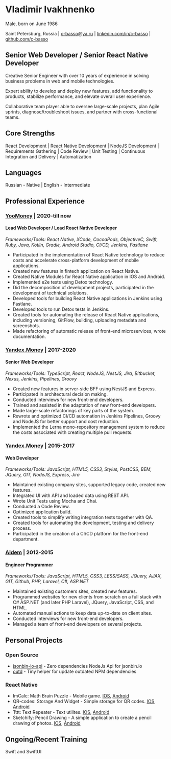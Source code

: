 # Vladimir Ivakhnenko
Male, born on June 1986

Saint Petersburg, Russia | c-basso@ya.ru | [linkedin.com/in/c-basso](https://linkedin.com/in/c-basso) | [github.com/c-basso](https://github.com/c-basso)

## Senior Web Developer / Senior React Native Developer

Creative Senior Engineer with over 10 years of experience in solving business problems in web and mobile technologies.

Expert ability to develop and deploy new features, add functionality to products, stabilize performance, and elevate overall user experience.

Collaborative team player able to oversee large-scale projects, plan Agile sprints, diagnose/troubleshoot issues, and partner with cross-functional teams.

## Core Strengths

React Development | React Native Development | NodeJS Development
| Requirements Gathering | Code Review | Unit Testing
| Continuous Integration and Delivery | Automatization

## Languages

Russian - Native | English - Intermediate

## Professional Experience

### [YooMoney](https://yoomoney.ru) | 2020-till now

#### Lead Web Developer / Lead React Native Developer

*Frameworks/Tools: React Native, XCode, CocoaPods, ObjectiveC, Swift, Ruby, Java, Kotlin, Gradle, Android Studio, CI/CD, Jenkins, Fastlane*

- Participated in the implementation of React Native technology to reduce costs and accelerate cross-platform development of mobile applications.
- Created new features in fintech application on React Native.
- Created Native Modules for React Native application in IOS and Android.
- Implemented e2e tests using Detox technology.
- Did the decomposition of development projects, participated in the development of technical solutions.
- Developed tools for building React Native applications in Jenkins using Fastlane.
- Developed tools to run Detox tests in Jenkins.
- Сreated tools for automating the release of React Native applications, including versioning, GitFlow, building, uploading metadata and screenshots.
- Made refactoring of automatic release of front-end microservices, wrote documentation.

### [Yandex.Money](https://money.yandex.ru) | 2017-2020

#### Senior Web Developer

*Frameworks/Tools: TypeScript, React, NodeJS, NestJS, Jira, Bitbucket, Nexus, Jenkins, Pipelines, Groovy*

- Created new features in server-side BFF using NestJS and Express.
- Participated in architectural decision making.
- Conducted interviews for new front-end developers.
- Trained and assisted in the adaptation of new front-end developers.
- Made large-scale refactorings of key parts of the system.
- Rewrote and optimized CI/CD automation in Jenkins Pipelines, Groovy and NodeJS for better support and cost reduction.
- Implemented the Lerna mono-repository management system to reduce the costs associated with creating multiple pull requests.

### [Yandex.Money](https://money.yandex.ru) | 2015-2017

#### Web Developer

*Frameworks/Tools: JavaScript, HTML5, CSS3, Stylus, PostCSS, BEM, JQuery, GIT, NodeJS, Express, Jira*

- Maintained existing company sites, supported legacy code, сreated new features.
- Integrated UI with API and loaded data using REST API.
- Wrote Unit Tests using Mocha and Chai.
- Conducted a Code Review.
- Optimized application build.
- Created tools to simplify writing integration tests together with QA.
- Created tools for automating the development, testing and delivery process.
- Participated in the creation of a CI/CD platform for the front-end department.


### [Aidem](https://aidem.ru) | 2012-2015

#### Engineer Programmer

*Frameworks/Tools: JavaScript, HTML5, CSS3, LESS/SASS, JQuery, AJAX, GIT, Github, PHP, Laravel, C#, ASP.NET*

- Maintained existing customers sites, сreated new features.
- Programmed websites for new clients from scratch on a full stack with C# ASP.NET (and later PHP Laravel), JQuery, JavaScript, CSS, and HTML.
- Automated manual actions to keep data up-to-date on client sites.
- Conducted interviews for new front-end developers.
- Managed a team of front-end developers on several projects.


## Personal Projects

### Open Source
- [jsonbin-io-api](https://www.npmjs.com/package/jsonbin-io-api) - Zero dependencies NodeJs Api for jsonbin.io
- [outd](https://www.npmjs.com/package/outd) - Tiny helper for update outdated NPM dependencies

### React Native
- ImCalc: Math Brain Puzzle - Mobile game. [IOS](https://apps.apple.com/us/app/imcalc-math-brain-puzzle/id1239180596), [Android](https://play.google.com/store/apps/details?id=ru.ivakhnenko.imcalc)
- QR-codes: Storage And Widget - Simple storage for QR codes. [IOS](https://apps.apple.com/us/app/qr-codes-storage-and-widget/id1594061269), [Android](https://play.google.com/store/apps/details?id=ru.ivakhnenko.myqrcodes)
- Tttt: Text Repeater - Text utilites. [IOS](https://apps.apple.com/us/app/tttt-text-repeater/id1597690181), [Android](https://play.google.com/store/apps/details?id=ru.ivakhnenko.textrep)
- Sketchify: Pencil Drawing - A simple application to create a pencil drawing of photos. [IOS](https://apps.apple.com/us/app/sketchify-pencil-drawing/id1606518014), [Android](https://play.google.com/store/apps/details?id=ru.ivakhnenko.pencil)

## Ongoing/Recent Training

Swift and SwiftUI

